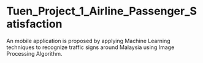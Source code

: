 # Tuen_Project_1_Airline_Passenger_Satisfaction

An mobile application is proposed by applying Machine Learning techniques to recognize traffic signs around Malaysia using Image Processing Algorithm.
